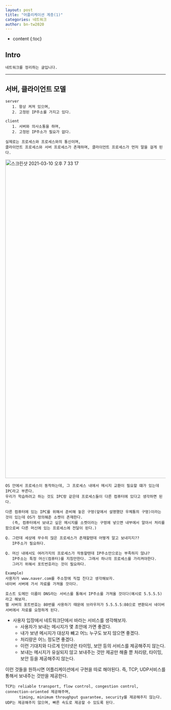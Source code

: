 ```yaml
---
layout: post
title: "어플리케이션 계층(1)"
categories: 네트워크
author: bn-tw2020
---
```

* content
{:toc}


## Intro

```
네트워크를 정리하는 글입니다.
```





---

## 서버, 클라이언트 모델

```
server
   1. 항상 켜져 있으며,
   2. 고정된 IP주소를 가지고 있다.

client
   1. 서버와 의사소통을 하며,
   2. 고정된 IP주소가 필요가 없다.

실제로는 프로세스와 프로세스와의 통신이며,
클라이언트 프로세스와 서버 프로세스가 존재하며, 클라이언트 프로세스가 먼저 말을 걸게 된다.
```

<img width="999" alt="스크린샷 2021-03-10 오후 7 33 17" src="https://user-images.githubusercontent.com/66770613/110616071-783ac000-81d7-11eb-8316-c2ca2c190a6d.png">


```
OS 안에서 프로세스이 동작하는데, 그 프로세스 내에서 메시지 교환이 필요할 떄가 있는데 IPC라고 부른다.  
우리가 학습하려고 하는 것도 IPC랑 같은데 프로세스들이 다른 컴퓨터에 있다고 생각하면 된다.  

다른 컴퓨터에 있는 IPC를 위해서 준비해 놓은 구멍(앞에서 설명했던 우체통의 구멍)이라는 것이 있는데 OS가 정의해준 소켓이 존재한다.
   (즉, 컴퓨터에서 보내고 싶은 메시지를 소켓이라는 구멍에 넣으면 내부에서 알아서 처리를함으로써 다른 머신에 있는 프로세스에 전달이 된다.)

Q. 그런데 세상에 무수히 많은 프로세스가 존재할텐데 어떻게 알고 보내지지??
   IP주소가 필요하다.

Q. 머신 내에서도 여러가지의 프로세스가 작동할텐데 IP주소만으로는 부족하지 않냐?
   IP주소는 특정 머신(컴퓨터)를 지칭만한다. 그래서 하나의 프로세스를 가리켜야한다.
   그러기 위해서 포트번호라는 것이 필요하다.

Example)
사용자가 www.naver.com를 주소창에 직접 친다고 생각해보자.
네이버 서버에 가서 자료를 가져올 것이다.

호스트 도메인 이름이 DNS라는 서비스를 통해서 IP주소를 가져올 것이다(예시로 5.5.5.5) 라고 해보자.
웹 서버의 포트번호는 80번를 사용하기 때문에 브라우저가 5.5.5.5:80으로 변환되서 네이버 서버에서 자료를 요청하게 된다.
```

* 사용자 입장에서 네트워크단에서 바라는 서비스를 생각해보자.
   * 사용자가 보내는 메시지가 몇 초안에 가면 좋겠다.  
   * 내가 보낸 메시지가 대상자 뺴고 어느 누구도 보지 않으면 좋겠다.  
   * 처리량은 어느 정도면 좋겠다.
   * 이런 기대치와 다르게 인터넷은 타이밍, 보안 등의 서비스를 제공해주지 않는다.  
   * 보내는 메시지가 유실되지 않고 보내주는 것만 제공만 해줄 뿐 처리량, 타이밍, 보안 등을 제공해주지 않는다.

이런 것들을 원하시면 어플리케이션에서 구현을 따로 해야된다. 즉, TCP, UDP서비스를 통해서 보내주는 것만을 제공한다.


```
TCP는 reliable transport, flow control, congestion control, connection-oriented 제공해주며,
      timing, minimum throughput guarantee, security를 제공해주지 않는다.
UDP는 제공해주지 않으며, 빠른 속도로 제공할 수 있도록 된다.
```
